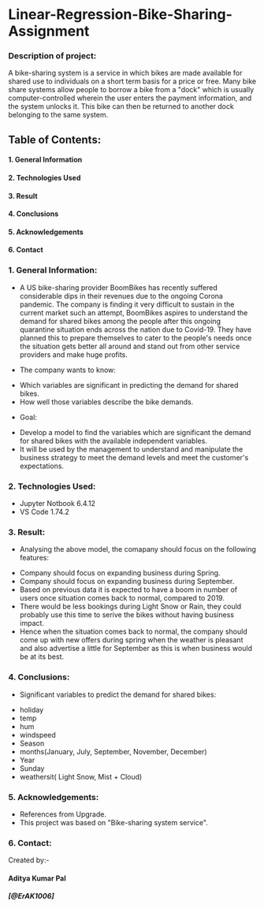 # Linear-Regression-Bike-Sharing-Assignment

### Description of project:
A bike-sharing system is a service in which bikes are made available for shared use to individuals on a short term basis for a price or free. Many bike share systems allow people to borrow a bike from a "dock" which is usually computer-controlled wherein the user enters the payment information, and the system unlocks it. This bike can then be returned to another dock belonging to the same system.

## Table of Contents:

#### 1. General Information
#### 2. Technologies Used
#### 3. Result
#### 4. Conclusions
#### 5. Acknowledgements
#### 6. Contact

### 1. General Information:
* A US bike-sharing provider BoomBikes has recently suffered considerable dips in their revenues due to the ongoing Corona pandemic. The company is finding it very difficult to sustain in the current market such an attempt, BoomBikes aspires to understand the demand for shared bikes among the people after this ongoing quarantine situation ends across the nation due to Covid-19. They have planned this to prepare themselves to cater to the people's needs once the situation gets better all around and stand out from other service providers and make huge profits.

* The company wants to know:
- Which variables are significant in predicting the demand for shared bikes.
- How well those variables describe the bike demands.

* Goal:
- Develop a model to find the variables which are significant the demand for shared bikes with the available independent variables.
- It will be used by the management to understand and manipulate the business strategy to meet the demand levels and meet the customer's expectations.

### 2. Technologies Used:
- Jupyter Notbook 6.4.12
- VS Code 1.74.2

### 3. Result:
* Analysing the above model, the comapany should focus on the following features:
- Company should focus on expanding business during Spring.
- Company should focus on expanding business during September.
- Based on previous data it is expected to have a boom in number of users once situation comes back to normal, compared to 2019.
- There would be less bookings during Light Snow or Rain, they could probably use this time to serive the bikes without having business impact.
- Hence when the situation comes back to normal, the company should come up with new offers during spring when the weather is pleasant and also advertise a little for September as this is when business would be at its best.

### 4. Conclusions:
* Significant variables to predict the demand for shared bikes:
- holiday
- temp
- hum
- windspeed
- Season
- months(January, July, September, November, December)
- Year
- Sunday
- weathersit( Light Snow, Mist + Cloud)


### 5. Acknowledgements:
- References from Upgrade.
- This project was based on "Bike-sharing system service".


### 6. Contact:
Created by:-
#### Aditya Kumar Pal
##### [@ErAK1006]

